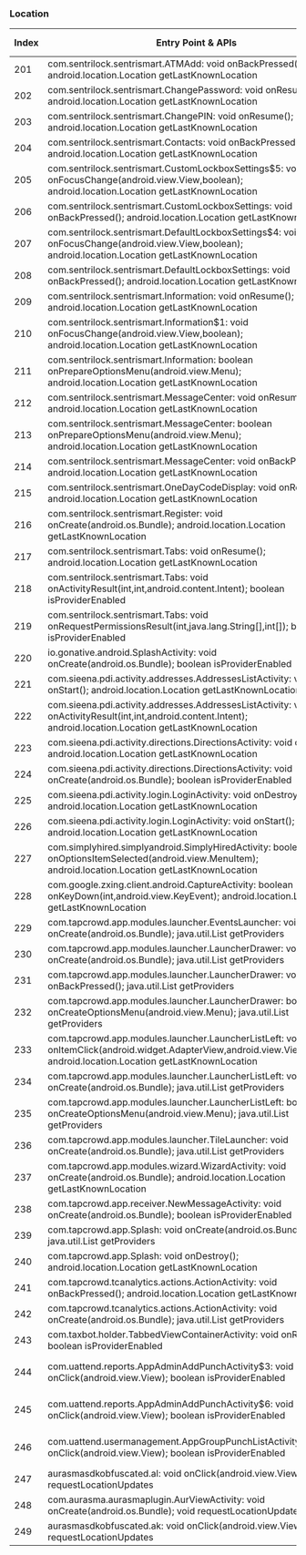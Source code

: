 ### Location
| Index | Entry Point & APIs | Screen shot | Resource id | Label |
| ------------- | ------------- | ------------- |-------------|-------------|
| 201 | com.sentrilock.sentrismart.ATMAdd: void onBackPressed(); android.location.Location getLastKnownLocation | ![](C:\Users\hfu\Documents\COSMOS\output\py\Play_win8\Business\com.sentrilock.sentrismart\com.sentrilock.sentrismart.ATMAdd.png) |  | |
| 202 | com.sentrilock.sentrismart.ChangePassword: void onResume(); android.location.Location getLastKnownLocation | ![](C:\Users\hfu\Documents\COSMOS\output\py\Play_win8\Business\com.sentrilock.sentrismart\com.sentrilock.sentrismart.ChangePassword.png) |  | |
| 203 | com.sentrilock.sentrismart.ChangePIN: void onResume(); android.location.Location getLastKnownLocation | ![](C:\Users\hfu\Documents\COSMOS\output\py\Play_win8\Business\com.sentrilock.sentrismart\com.sentrilock.sentrismart.ChangePIN.png) |  | |
| 204 | com.sentrilock.sentrismart.Contacts: void onBackPressed(); android.location.Location getLastKnownLocation | ![](C:\Users\hfu\Documents\COSMOS\output\py\Play_win8\Business\com.sentrilock.sentrismart\com.sentrilock.sentrismart.Contacts.png) |  | |
| 205 | com.sentrilock.sentrismart.CustomLockboxSettings$5: void onFocusChange(android.view.View,boolean); android.location.Location getLastKnownLocation | ![](C:\Users\hfu\Documents\COSMOS\output\py\Play_win8\Business\com.sentrilock.sentrismart\com.sentrilock.sentrismart.CustomLockboxSettings.png) |  | |
| 206 | com.sentrilock.sentrismart.CustomLockboxSettings: void onBackPressed(); android.location.Location getLastKnownLocation | ![](C:\Users\hfu\Documents\COSMOS\output\py\Play_win8\Business\com.sentrilock.sentrismart\com.sentrilock.sentrismart.CustomLockboxSettings.png) |  | |
| 207 | com.sentrilock.sentrismart.DefaultLockboxSettings$4: void onFocusChange(android.view.View,boolean); android.location.Location getLastKnownLocation | ![](C:\Users\hfu\Documents\COSMOS\output\py\Play_win8\Business\com.sentrilock.sentrismart\com.sentrilock.sentrismart.DefaultLockboxSettings.png) |  | |
| 208 | com.sentrilock.sentrismart.DefaultLockboxSettings: void onBackPressed(); android.location.Location getLastKnownLocation | ![](C:\Users\hfu\Documents\COSMOS\output\py\Play_win8\Business\com.sentrilock.sentrismart\com.sentrilock.sentrismart.DefaultLockboxSettings.png) |  | |
| 209 | com.sentrilock.sentrismart.Information: void onResume(); android.location.Location getLastKnownLocation | ![](C:\Users\hfu\Documents\COSMOS\output\py\Play_win8\Business\com.sentrilock.sentrismart\com.sentrilock.sentrismart.Information.png) |  | |
| 210 | com.sentrilock.sentrismart.Information$1: void onFocusChange(android.view.View,boolean); android.location.Location getLastKnownLocation | ![](C:\Users\hfu\Documents\COSMOS\output\py\Play_win8\Business\com.sentrilock.sentrismart\com.sentrilock.sentrismart.Information.png) |  | |
| 211 | com.sentrilock.sentrismart.Information: boolean onPrepareOptionsMenu(android.view.Menu); android.location.Location getLastKnownLocation | ![](C:\Users\hfu\Documents\COSMOS\output\py\Play_win8\Business\com.sentrilock.sentrismart\com.sentrilock.sentrismart.Information.png) |  | |
| 212 | com.sentrilock.sentrismart.MessageCenter: void onResume(); android.location.Location getLastKnownLocation | ![](C:\Users\hfu\Documents\COSMOS\output\py\Play_win8\Business\com.sentrilock.sentrismart\com.sentrilock.sentrismart.MessageCenter.png) |  | |
| 213 | com.sentrilock.sentrismart.MessageCenter: boolean onPrepareOptionsMenu(android.view.Menu); android.location.Location getLastKnownLocation | ![](C:\Users\hfu\Documents\COSMOS\output\py\Play_win8\Business\com.sentrilock.sentrismart\com.sentrilock.sentrismart.MessageCenter.png) |  | |
| 214 | com.sentrilock.sentrismart.MessageCenter: void onBackPressed(); android.location.Location getLastKnownLocation | ![](C:\Users\hfu\Documents\COSMOS\output\py\Play_win8\Business\com.sentrilock.sentrismart\com.sentrilock.sentrismart.MessageCenter.png) |  | |
| 215 | com.sentrilock.sentrismart.OneDayCodeDisplay: void onResume(); android.location.Location getLastKnownLocation | ![](C:\Users\hfu\Documents\COSMOS\output\py\Play_win8\Business\com.sentrilock.sentrismart\com.sentrilock.sentrismart.OneDayCodeDisplay.png) |  | |
| 216 | com.sentrilock.sentrismart.Register: void onCreate(android.os.Bundle); android.location.Location getLastKnownLocation | ![](C:\Users\hfu\Documents\COSMOS\output\py\Play_win8\Business\com.sentrilock.sentrismart\com.sentrilock.sentrismart.Register.png) |  | |
| 217 | com.sentrilock.sentrismart.Tabs: void onResume(); android.location.Location getLastKnownLocation | ![](C:\Users\hfu\Documents\COSMOS\output\py\Play_win8\Business\com.sentrilock.sentrismart\com.sentrilock.sentrismart.Tabs.png) |  | |
| 218 | com.sentrilock.sentrismart.Tabs: void onActivityResult(int,int,android.content.Intent); boolean isProviderEnabled | ![](C:\Users\hfu\Documents\COSMOS\output\py\Play_win8\Business\com.sentrilock.sentrismart\com.sentrilock.sentrismart.Tabs.png) |  | |
| 219 | com.sentrilock.sentrismart.Tabs: void onRequestPermissionsResult(int,java.lang.String[],int[]); boolean isProviderEnabled | ![](C:\Users\hfu\Documents\COSMOS\output\py\Play_win8\Business\com.sentrilock.sentrismart\com.sentrilock.sentrismart.Tabs.png) |  | |
| 220 | io.gonative.android.SplashActivity: void onCreate(android.os.Bundle); boolean isProviderEnabled | ![](C:\Users\hfu\Documents\COSMOS\output\py\Play_win8\Business\com.ShiftPlanning.app\io.gonative.android.SplashActivity.png) |  | |
| 221 | com.sieena.pdi.activity.addresses.AddressesListActivity: void onStart(); android.location.Location getLastKnownLocation | ![](C:\Users\hfu\Documents\COSMOS\output\py\Play_win8\Business\com.sieena.pdi3\com.sieena.pdi.activity.addresses.AddressesListActivity.png) |  | |
| 222 | com.sieena.pdi.activity.addresses.AddressesListActivity: void onActivityResult(int,int,android.content.Intent); android.location.Location getLastKnownLocation | ![](C:\Users\hfu\Documents\COSMOS\output\py\Play_win8\Business\com.sieena.pdi3\com.sieena.pdi.activity.addresses.AddressesListActivity.png) |  | |
| 223 | com.sieena.pdi.activity.directions.DirectionsActivity: void onStart(); android.location.Location getLastKnownLocation | ![](C:\Users\hfu\Documents\COSMOS\output\py\Play_win8\Business\com.sieena.pdi3\com.sieena.pdi.activity.directions.DirectionsActivity.png) |  | |
| 224 | com.sieena.pdi.activity.directions.DirectionsActivity: void onCreate(android.os.Bundle); boolean isProviderEnabled | ![](C:\Users\hfu\Documents\COSMOS\output\py\Play_win8\Business\com.sieena.pdi3\com.sieena.pdi.activity.directions.DirectionsActivity.png) |  | |
| 225 | com.sieena.pdi.activity.login.LoginActivity: void onDestroy(); android.location.Location getLastKnownLocation | ![](C:\Users\hfu\Documents\COSMOS\output\py\Play_win8\Business\com.sieena.pdi3\com.sieena.pdi.activity.login.LoginActivity.png) |  | |
| 226 | com.sieena.pdi.activity.login.LoginActivity: void onStart(); android.location.Location getLastKnownLocation | ![](C:\Users\hfu\Documents\COSMOS\output\py\Play_win8\Business\com.sieena.pdi3\com.sieena.pdi.activity.login.LoginActivity.png) |  | |
| 227 | com.simplyhired.simplyandroid.SimplyHiredActivity: boolean onOptionsItemSelected(android.view.MenuItem); android.location.Location getLastKnownLocation | ![](C:\Users\hfu\Documents\COSMOS\output\py\Play_win8\Business\com.simplyhired.simplyandroid\com.simplyhired.simplyandroid.SimplyHiredActivity.png) |  | |
| 228 | com.google.zxing.client.android.CaptureActivity: boolean onKeyDown(int,android.view.KeyEvent); android.location.Location getLastKnownLocation | ![](C:\Users\hfu\Documents\COSMOS\output\py\Play_win8\Business\com.tapcrowd.southwestairlines5097\com.google.zxing.client.android.CaptureActivity.png) |  | |
| 229 | com.tapcrowd.app.modules.launcher.EventsLauncher: void onCreate(android.os.Bundle); java.util.List getProviders | ![](C:\Users\hfu\Documents\COSMOS\output\py\Play_win8\Business\com.tapcrowd.southwestairlines5097\com.tapcrowd.app.modules.launcher.EventsLauncher.png) |  | |
| 230 | com.tapcrowd.app.modules.launcher.LauncherDrawer: void onCreate(android.os.Bundle); java.util.List getProviders | ![](C:\Users\hfu\Documents\COSMOS\output\py\Play_win8\Business\com.tapcrowd.southwestairlines5097\com.tapcrowd.app.modules.launcher.LauncherDrawer.png) |  | |
| 231 | com.tapcrowd.app.modules.launcher.LauncherDrawer: void onBackPressed(); java.util.List getProviders | ![](C:\Users\hfu\Documents\COSMOS\output\py\Play_win8\Business\com.tapcrowd.southwestairlines5097\com.tapcrowd.app.modules.launcher.LauncherDrawer.png) |  | |
| 232 | com.tapcrowd.app.modules.launcher.LauncherDrawer: boolean onCreateOptionsMenu(android.view.Menu); java.util.List getProviders | ![](C:\Users\hfu\Documents\COSMOS\output\py\Play_win8\Business\com.tapcrowd.southwestairlines5097\com.tapcrowd.app.modules.launcher.LauncherDrawer.png) |  | |
| 233 | com.tapcrowd.app.modules.launcher.LauncherListLeft: void onItemClick(android.widget.AdapterView,android.view.View,int,long); android.location.Location getLastKnownLocation | ![](C:\Users\hfu\Documents\COSMOS\output\py\Play_win8\Business\com.tapcrowd.southwestairlines5097\com.tapcrowd.app.modules.launcher.LauncherListLeft.png) |  | |
| 234 | com.tapcrowd.app.modules.launcher.LauncherListLeft: void onCreate(android.os.Bundle); java.util.List getProviders | ![](C:\Users\hfu\Documents\COSMOS\output\py\Play_win8\Business\com.tapcrowd.southwestairlines5097\com.tapcrowd.app.modules.launcher.LauncherListLeft.png) |  | |
| 235 | com.tapcrowd.app.modules.launcher.LauncherListLeft: boolean onCreateOptionsMenu(android.view.Menu); java.util.List getProviders | ![](C:\Users\hfu\Documents\COSMOS\output\py\Play_win8\Business\com.tapcrowd.southwestairlines5097\com.tapcrowd.app.modules.launcher.LauncherListLeft.png) |  | |
| 236 | com.tapcrowd.app.modules.launcher.TileLauncher: void onCreate(android.os.Bundle); java.util.List getProviders | ![](C:\Users\hfu\Documents\COSMOS\output\py\Play_win8\Business\com.tapcrowd.southwestairlines5097\com.tapcrowd.app.modules.launcher.TileLauncher.png) |  | |
| 237 | com.tapcrowd.app.modules.wizard.WizardActivity: void onCreate(android.os.Bundle); android.location.Location getLastKnownLocation | ![](C:\Users\hfu\Documents\COSMOS\output\py\Play_win8\Business\com.tapcrowd.southwestairlines5097\com.tapcrowd.app.modules.wizard.WizardActivity.png) |  | |
| 238 | com.tapcrowd.app.receiver.NewMessageActivity: void onCreate(android.os.Bundle); boolean isProviderEnabled | ![](C:\Users\hfu\Documents\COSMOS\output\py\Play_win8\Business\com.tapcrowd.southwestairlines5097\com.tapcrowd.app.receiver.NewMessageActivity.png) |  | |
| 239 | com.tapcrowd.app.Splash: void onCreate(android.os.Bundle); java.util.List getProviders | ![](C:\Users\hfu\Documents\COSMOS\output\py\Play_win8\Business\com.tapcrowd.southwestairlines5097\com.tapcrowd.app.Splash.png) |  | |
| 240 | com.tapcrowd.app.Splash: void onDestroy(); android.location.Location getLastKnownLocation | ![](C:\Users\hfu\Documents\COSMOS\output\py\Play_win8\Business\com.tapcrowd.southwestairlines5097\com.tapcrowd.app.Splash.png) |  | |
| 241 | com.tapcrowd.tcanalytics.actions.ActionActivity: void onBackPressed(); android.location.Location getLastKnownLocation | ![](C:\Users\hfu\Documents\COSMOS\output\py\Play_win8\Business\com.tapcrowd.southwestairlines5097\com.tapcrowd.tcanalytics.actions.ActionActivity.png) |  | |
| 242 | com.tapcrowd.tcanalytics.actions.ActionActivity: void onCreate(android.os.Bundle); java.util.List getProviders | ![](C:\Users\hfu\Documents\COSMOS\output\py\Play_win8\Business\com.tapcrowd.southwestairlines5097\com.tapcrowd.tcanalytics.actions.ActionActivity.png) |  | |
| 243 | com.taxbot.holder.TabbedViewContainerActivity: void onResume(); boolean isProviderEnabled | ![](C:\Users\hfu\Documents\COSMOS\output\py\Play_win8\Business\com.taxbot\com.taxbot.holder.TabbedViewContainerActivity.png) |  | |
| 244 | com.uattend.reports.AppAdminAddPunchActivity$3: void onClick(android.view.View); boolean isProviderEnabled | ![](C:\Users\hfu\Documents\COSMOS\output\py\Play_win8\Business\com.uattend\com.uattend.reports.AppAdminAddPunchActivity.png) | {'2131361830': <sensitive_component.SensitiveComponent.SensitiveView object at 0x094BD0B0>} | |
| 245 | com.uattend.reports.AppAdminAddPunchActivity$6: void onClick(android.view.View); boolean isProviderEnabled | ![](C:\Users\hfu\Documents\COSMOS\output\py\Play_win8\Business\com.uattend\com.uattend.reports.AppAdminAddPunchActivity.png) | {'2131361810': <sensitive_component.SensitiveComponent.SensitiveView object at 0x094BD690>} | |
| 246 | com.uattend.usermanagement.AppGroupPunchListActivity$1: void onClick(android.view.View); boolean isProviderEnabled | ![](C:\Users\hfu\Documents\COSMOS\output\py\Play_win8\Business\com.uattend\com.uattend.usermanagement.AppGroupPunchListActivity.png) | {'2131361918': <sensitive_component.SensitiveComponent.SensitiveView object at 0x094BD490>} | |
| 247 | aurasmasdkobfuscated.al: void onClick(android.view.View); void requestLocationUpdates | ![](C:\Users\hfu\Documents\COSMOS\output\py\Play_win8\Business\com.usps.uspsar.newapp\com.aurasma.aurasmaplugin.AurViewActivity.png) |  | |
| 248 | com.aurasma.aurasmaplugin.AurViewActivity: void onCreate(android.os.Bundle); void requestLocationUpdates | ![](C:\Users\hfu\Documents\COSMOS\output\py\Play_win8\Business\com.usps.uspsar.newapp\com.aurasma.aurasmaplugin.AurViewActivity.png) |  | |
| 249 | aurasmasdkobfuscated.ak: void onClick(android.view.View); void requestLocationUpdates | ![](C:\Users\hfu\Documents\COSMOS\output\py\Play_win8\Business\com.usps.uspsar.newapp\com.aurasma.aurasmaplugin.AurViewActivity.png) |  | |
